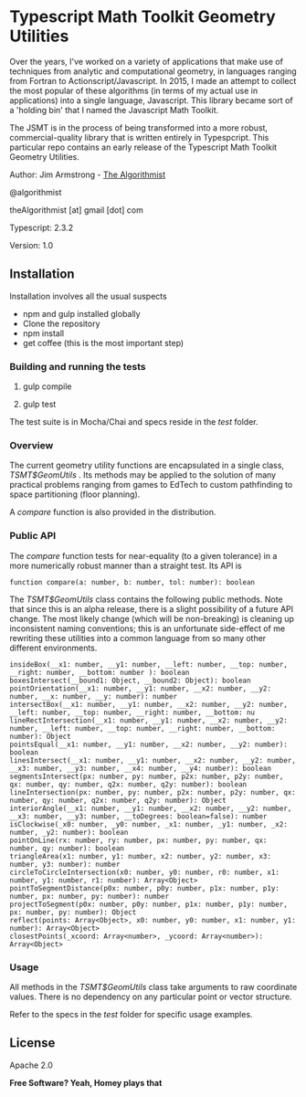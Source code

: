 # Typescript Math Toolkit Geometry Utilities

Over the years, I've worked on a variety of applications that make use of techniques from analytic and computational geometry, in languages ranging from Fortran to Actionscript/Javascript.  In 2015, I made an attempt to collect the most popular of these algorithms (in terms of my actual use in applications) into a single language, Javascript.  This library became sort of a 'holding bin' that I named the Javascript Math Toolkit.

The JSMT is in the process of being transformed into a more robust, commercial-quality library that is written entirely in Typespcript.  This particular repo contains an early release of the Typescript Math Toolkit Geometry Utilities.

Author:  Jim Armstrong - [The Algorithmist]

@algorithmist

theAlgorithmist [at] gmail [dot] com

Typescript: 2.3.2

Version: 1.0


## Installation

Installation involves all the usual suspects

  - npm and gulp installed globally
  - Clone the repository
  - npm install
  - get coffee (this is the most important step)


### Building and running the tests

1. gulp compile

2. gulp test

The test suite is in Mocha/Chai and specs reside in the _test_ folder.


### Overview

The current geometry utility functions are encapsulated in a single class, _TSMT$GeomUtils_ .  Its methods may be applied to the solution of many practical problems ranging from games to EdTech to custom pathfinding to space partitioning (floor planning).

A _compare_ function is also provided in the distribution.


### Public API

The _compare_ function tests for near-equality (to a given tolerance) in a more numerically robust manner than a straight test.  Its API is

```
function compare(a: number, b: number, tol: number): boolean
```


The _TSMT$GeomUtils_ class contains the following public methods.  Note that since this is an alpha release, there is a slight possibility of a future API change.  The most likely change (which will be non-breaking) is cleaning up inconsistent naming conventions; this is an unfortunate side-effect of me rewriting these utilities into a common language from so many other different environments.


```
insideBox(__x1: number, __y1: number, __left: number, __top: number, __right: number, __bottom: number ): boolean
boxesIntersect(__bound1: Object, __bound2: Object): boolean
pointOrientation(__x1: number, __y1: number, __x2: number, __y2: number, __x: number, __y: number): number
intersectBox(__x1: number, __y1: number, __x2: number, __y2: number, __left: number, __top: number, __right: number, __bottom: nu
lineRectIntersection(__x1: number, __y1: number, __x2: number, __y2: number, __left: number, __top: number, __right: number, __bottom: number): Object
pointsEqual(__x1: number, __y1: number, __x2: number, __y2: number): boolean
linesIntersect(__x1: number, __y1: number, __x2: number, __y2: number, __x3: number, __y3: number, __x4: number, __y4: number): boolean
segmentsIntersect(px: number, py: number, p2x: number, p2y: number, qx: number, qy: number, q2x: number, q2y: number): boolean
lineIntersection(px: number, py: number, p2x: number, p2y: number, qx: number, qy: number, q2x: number, q2y: number): Object
interiorAngle(__x1: number, __y1: number, __x2: number, __y2: number, __x3: number, __y3: number, __toDegrees: boolean=false): number
isClockwise(_x0: number, _y0: number, _x1: number, _y1: number, _x2: number, _y2: number): boolean
pointOnLine(rx: number, ry: number, px: number, py: number, qx: number, qy: number): boolean
triangleArea(x1: number, y1: number, x2: number, y2: number, x3: number, y3: number): number
circleToCircleIntersection(x0: number, y0: number, r0: number, x1: number, y1: number, r1: number): Array<Object>
pointToSegmentDistance(p0x: number, p0y: number, p1x: number, p1y: number, px: number, py: number): number
projectToSegment(p0x: number, p0y: number, p1x: number, p1y: number, px: number, py: number): Object
reflect(points: Array<Object>, x0: number, y0: number, x1: number, y1: number): Array<Object>
closestPoints(_xcoord: Array<number>, _ycoord: Array<number>): Array<Object>
```

### Usage

All methods in the _TSMT$GeomUtils_ class take arguments to raw coordinate values.  There is no dependency on any particular point or vector structure.

Refer to the specs in the _test_ folder for specific usage examples.


License
----

Apache 2.0

**Free Software? Yeah, Homey plays that**

[//]: # (kudos http://stackoverflow.com/questions/4823468/store-comments-in-markdown-syntax)

[The Algorithmist]: <http://algorithmist.net>

